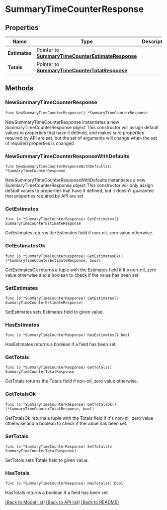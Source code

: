 # SummaryTimeCounterResponse

## Properties

Name | Type | Description | Notes
------------ | ------------- | ------------- | -------------
**Estimates** | Pointer to [**SummaryTimeCounterEstimateResponse**](summary.TimeCounterEstimateResponse.md) |  | [optional] 
**Totals** | Pointer to [**SummaryTimeCounterTotalResponse**](summary.TimeCounterTotalResponse.md) |  | [optional] 

## Methods

### NewSummaryTimeCounterResponse

`func NewSummaryTimeCounterResponse() *SummaryTimeCounterResponse`

NewSummaryTimeCounterResponse instantiates a new SummaryTimeCounterResponse object
This constructor will assign default values to properties that have it defined,
and makes sure properties required by API are set, but the set of arguments
will change when the set of required properties is changed

### NewSummaryTimeCounterResponseWithDefaults

`func NewSummaryTimeCounterResponseWithDefaults() *SummaryTimeCounterResponse`

NewSummaryTimeCounterResponseWithDefaults instantiates a new SummaryTimeCounterResponse object
This constructor will only assign default values to properties that have it defined,
but it doesn't guarantee that properties required by API are set

### GetEstimates

`func (o *SummaryTimeCounterResponse) GetEstimates() SummaryTimeCounterEstimateResponse`

GetEstimates returns the Estimates field if non-nil, zero value otherwise.

### GetEstimatesOk

`func (o *SummaryTimeCounterResponse) GetEstimatesOk() (*SummaryTimeCounterEstimateResponse, bool)`

GetEstimatesOk returns a tuple with the Estimates field if it's non-nil, zero value otherwise
and a boolean to check if the value has been set.

### SetEstimates

`func (o *SummaryTimeCounterResponse) SetEstimates(v SummaryTimeCounterEstimateResponse)`

SetEstimates sets Estimates field to given value.

### HasEstimates

`func (o *SummaryTimeCounterResponse) HasEstimates() bool`

HasEstimates returns a boolean if a field has been set.

### GetTotals

`func (o *SummaryTimeCounterResponse) GetTotals() SummaryTimeCounterTotalResponse`

GetTotals returns the Totals field if non-nil, zero value otherwise.

### GetTotalsOk

`func (o *SummaryTimeCounterResponse) GetTotalsOk() (*SummaryTimeCounterTotalResponse, bool)`

GetTotalsOk returns a tuple with the Totals field if it's non-nil, zero value otherwise
and a boolean to check if the value has been set.

### SetTotals

`func (o *SummaryTimeCounterResponse) SetTotals(v SummaryTimeCounterTotalResponse)`

SetTotals sets Totals field to given value.

### HasTotals

`func (o *SummaryTimeCounterResponse) HasTotals() bool`

HasTotals returns a boolean if a field has been set.


[[Back to Model list]](../README.md#documentation-for-models) [[Back to API list]](../README.md#documentation-for-api-endpoints) [[Back to README]](../README.md)


